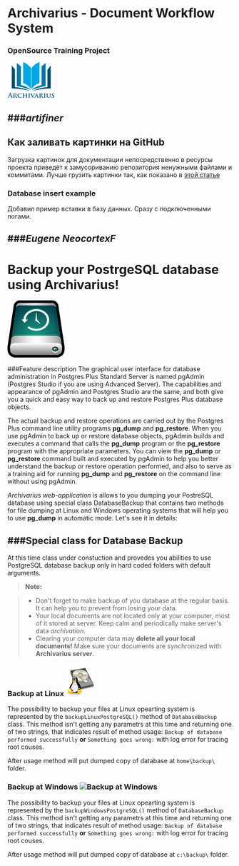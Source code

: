 # Archivarius - Document Workflow System
### OpenSource Training Project

![picture](https://github.com/khasang-incubator/archivarius/blob/development/src/main/resources/ArchivariusLogo.png)




###*artifiner*
-------------
## Как заливать картинки на GitHub
Загрузка картинок для документации непосредственно в ресурсы проекта приведёт к замусориванию репозитория ненужными файлами и коммитами.
Лучше грузить картинки так, как показано в [этой статье](http://www.devbug.info/2014/11/github.html)

### Database insert example
Добавил пример вставки в базу данных. Сразу с подключенными логами.





###*Eugene NeocortexF*
-------------
Backup your PostrgeSQL database using Archivarius!
=================== 
![Backup at Linux](https://github.com/khasang-incubator/archivarius/blob/eshamkin/src/main/resources/Images/backup2.png?raw=true) 


###Feature description
The graphical user interface for database administration in Postgres Plus Standard Server is named pgAdmin (Postgres Studio if you are using Advanced Server). The capabilities and appearance of pgAdmin and Postgres Studio are the same, and both give you a quick and easy way to back up and restore Postgres Plus database objects.

The actual backup and restore operations are carried out by the Postgres Plus command line utility programs **pg_dump** and **pg_restore**. When you use pgAdmin to back up or restore database objects, pgAdmin builds and executes a command that calls the **pg_dump** program or the **pg_restore** program with the appropriate parameters. You can view the **pg_dump** or **pg_restore** command built and executed by pgAdmin to help you better understand the backup or restore operation performed, and also to serve as a training aid for running **pg_dump** and **pg_restore** on the command line without using pgAdmin.

*Archivarius web-application* is allows to you dumping your PostreSQL database using special class DatabaseBackup that contains two methods for file dumping at Linux and Windows operating systems that will help you to use **pg_dump** in automatic mode. Let's see it in details:


###Special class for Database Backup 
-------------

At this time class under constuction and provedes you abilities to use PostgreSQL database backup only in hard coded folders with default arguments. 

> **Note:**

> - Don't forget to make backup of you database at the regular basis. It can help you to prevent from losing your data.
> - Your local documents are not located only at your computer, most of it stored at server. Keep calm and  periodically make server's data *archivation*. 
> - Clearing your computer data may **delete all your local documents!** Make sure your documents are synchronized with **Archivarius server**.

### </i> Backup at Linux  ![Backup at Linux](https://github.com/khasang-incubator/archivarius/blob/eshamkin/src/main/resources/Images/linux.png?raw=true) 

The possibility to backup your files at Linux opearting system is represented by the ```backupLinuxPostgreSQL()``` method of ```DatabaseBackup``` class. This method isn't getting any parametrs at this time and returning one of two strings, that indicates result of method usage:
```Backup of database performed successfully```
**or**
```Something goes wrong:``` with log error for tracing root couses.

After usage method will put dumped copy of database at ```home\backup\``` folder.
 

### </i> Backup at Windows ![Backup at Windows](https://github.com/khasang-incubator/archivarius/blob/eshamkin/src/main/resources/Images/windows.png?raw=true)
The possibility to backup your files at Linux opearting system is represented by the ```backupWindowsPostgreSQL()``` method of ```DatabaseBackup``` class. This method isn't getting any parametrs at this time and returning one of two strings, that indicates result of method usage:
```Backup of database performed successfully```
**or**
```Something goes wrong:``` with log error for tracing root couses.

After usage method will put dumped copy of database at ```c:\backup\``` folder.